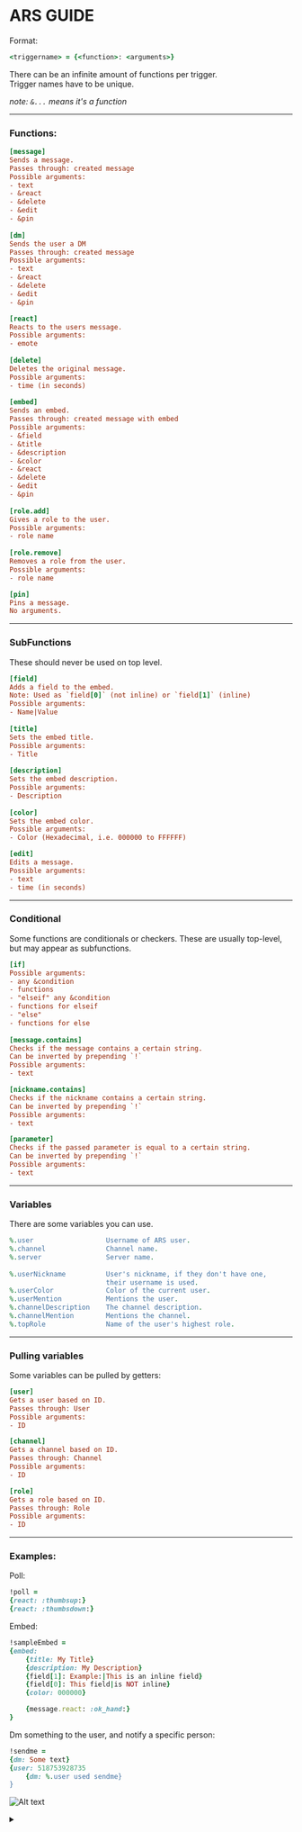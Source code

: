 
# ARS GUIDE  
  
Format:   
```ruby  
<triggername> = {<function>: <arguments>}  
```  
There can be an infinite amount of functions per trigger.  
Trigger names have to be unique.  
  
*note: `&...` means it's a function*   

---

### Functions:  
```ini  
[message]  
Sends a message.  
Passes through: created message
Possible arguments:  
- text  
- &react  
- &delete
- &edit
- &pin
  
[dm]  
Sends the user a DM
Passes through: created message
Possible arguments:
- text  
- &react  
- &delete
- &edit
- &pin

[react]  
Reacts to the users message.  
Possible arguments:  
- emote
  
[delete]  
Deletes the original message.  
Possible arguments:  
- time (in seconds)
  
[embed]  
Sends an embed.
Passes through: created message with embed
Possible arguments:  
- &field  
- &title  
- &description  
- &color  
- &react  
- &delete  
- &edit
- &pin
  
[role.add]  
Gives a role to the user.  
Possible arguments:  
- role name  
  
[role.remove]  
Removes a role from the user.  
Possible arguments:  
- role name

[pin]
Pins a message.
No arguments.
```  
---
  
### SubFunctions  
These should never be used on top level.
```ini  
[field]  
Adds a field to the embed.  
Note: Used as `field[0]` (not inline) or `field[1]` (inline)  
Possible arguments:  
- Name|Value  
  
[title]  
Sets the embed title.  
Possible arguments:  
- Title  
  
[description]  
Sets the embed description.  
Possible arguments:  
- Description  
  
[color]  
Sets the embed color.  
Possible arguments:  
- Color (Hexadecimal, i.e. 000000 to FFFFFF)

[edit]
Edits a message.
Possible arguments:
- text
- time (in seconds)
```  
---
  
### Conditional  
Some functions are conditionals or checkers. These are usually top-level, but may appear as subfunctions.  
```ini  
[if]  
Possible arguments:  
- any &condition  
- functions
- "elseif" any &condition
- functions for elseif
- "else"  
- functions for else 
  
[message.contains]
Checks if the message contains a certain string.
Can be inverted by prepending `!`
Possible arguments:  
- text

[nickname.contains]
Checks if the nickname contains a certain string.
Can be inverted by prepending `!`
Possible arguments:
- text

[parameter]
Checks if the passed parameter is equal to a certain string.
Can be inverted by prepending `!`
Possible arguments:
- text
```  
---

### Variables  
There are some variables you can use.  
```ruby  
%.user                  Username of ARS user.  
%.channel               Channel name.  
%.server                Server name.  
  
%.userNickname          User's nickname, if they don't have one,  
                        their username is used.
%.userColor             Color of the current user.  
%.userMention           Mentions the user.  
%.channelDescription    The channel description.  
%.channelMention        Mentions the channel.  
%.topRole               Name of the user's highest role.  
```
---

### Pulling variables
Some variables can be pulled by getters:
```ini
[user]
Gets a user based on ID.
Passes through: User
Possible arguments:
- ID

[channel]
Gets a channel based on ID.
Passes through: Channel
Possible arguments:
- ID

[role]
Gets a role based on ID.
Passes through: Role
Possible arguments:
- ID
```
---

### Examples:  
Poll:  
```ruby  
!poll = 
{react: :thumbsup:}  
{react: :thumbsdown:}  
```  
  
Embed:  
```ruby  
!sampleEmbed = 
{embed:  
    {title: My Title}
    {description: My Description}
    {field[1]: Example:|This is an inline field}
    {field[0]: This field|is NOT inline}
    {color: 000000}

    {message.react: :ok_hand:}  
}
```

Dm something to the user, and notify a specific person:
```ruby
!sendme = 
{dm: Some text}
{user: 518753928735
    {dm: %.user used sendme}
}
```

![Alt text](https://g.gravizo.com/source/marker_10?https%3A%2F%2Fraw.githubusercontent.com%2FAllTheMods%2FAllTheBots%2Fmaster%2Fdata%2FARSGuide.md)

<details> 
<summary></summary>
marker_10
digraph Example {
    graph[pad="0.5", nodesep="1", ranksep="2"]
    rankdir="LR"

    Init[shape=Msquare]
    Init -> function_message
    Init -> function_dm
    Init -> function_react
    Init -> function_delete
    Init -> function_embed
    Init -> function_role_add
    Init -> function_role_remove
    Init -> function_pin
    Init -> get_member
    Init -> get_role
    Init -> get_channel
    Init -> conditional_if

    subgraph cluster_0 {
        label = "Functions"
        function_message
        function_dm
        function_react
        function_delete
        function_embed
        function_role_add
        function_role_remove
        function_pin
        function_edit
    }

    subgraph cluster_1 {
        label = "getters"
        get_member
        get_role
        get_channel
    }

    subgraph cluster_2 {
        label = "Variable Types"
        Member
        Channel
        Message
        Role
        Boolean
    }

    subgraph cluster_3 {
        label = "Conditions"
        conditional_if
    }

    get_member -> Member
    get_role -> Role
    get_channel -> Channel

    Member -> function_message
    Member -> function_dm
    Member -> function_role_add
    Member -> function_role_remove
    Channel -> function_message
    Channel -> function_embed
    Message -> function_react
    Message -> function_delete
    Message -> function_edit
    Message -> function_pin

    function_message -> Message
    function_embed -> Message
    function_dm -> Message

    conditional_if -> Init
}
marker_10
</details>